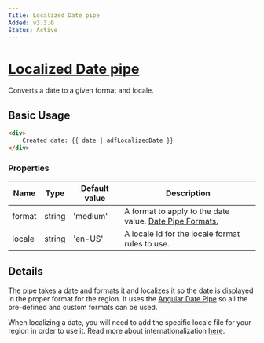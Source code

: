 ```yaml
---
Title: Localized Date pipe
Added: v3.3.0
Status: Active
---
```


# [Localized Date pipe](../../../lib/core/pipes/localized-date.pipe.ts "Defined in localized-date.pipe.ts")

Converts a date to a given format and locale.

## Basic Usage

<!-- {% raw %} -->

```HTML
<div>
    Created date: {{ date | adfLocalizedDate }}
</div>
```

<!-- {% endraw %} -->

### Properties

| Name | Type | Default value | Description |
| ---- | ---- | ------------- | ----------- |
| format | string | 'medium' | A format to apply to the date value. [Date Pipe Formats.](https://angular.io/api/common/DatePipe#custom-format-options) |
| locale | string | 'en-US' | A locale id for the locale format rules to use. |

## Details

The pipe takes a date and formats it and localizes it so the date is displayed in the proper format for the region. It uses the [Angular Date Pipe](https://angular.io/api/common/DatePipe#custom-format-options) so all the pre-defined and custom formats can be used. 

When localizing a date, you will need to add the specific locale file for your region in order to use it. Read more about internationalization [here](https://angular.io/guide/i18n#i18n-pipes).
